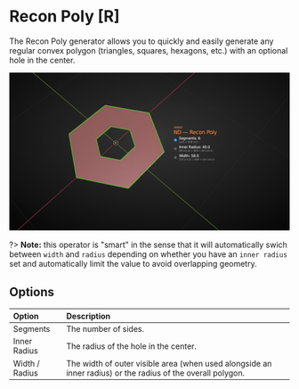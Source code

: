 # Recon Poly [R]

The Recon Poly generator allows you to quickly and easily generate any regular convex polygon (triangles, squares, hexagons, etc.) with an optional hole in the center.

![Recon Poly Generator](../_media/recon-poly-out.jpg ':size=800')

?> **Note:** this operator is "smart" in the sense that it will automatically swich between `width` and `radius` depending on whether you have an `inner radius` set and automatically limit the value to avoid overlapping geometry.

## Options

| Option | Description |
| :------ | :----------- |
| Segments | The number of sides. |
| Inner Radius | The radius of the hole in the center. |
| Width / Radius | The width of outer visible area (when used alongside an inner radius) or the radius of the overall polygon. |
